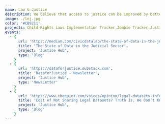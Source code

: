 ```yaml
---
name: Law & Justice
description: We believe that access to justice can be improved by better access to information. We curate datasets, build tools and create resources to promote evidence based reforms in the sector.
image: ./lnj.jpg
color: '#CB9211'
projects: Child Rights Laws Implementation Tracker,Zombie Tracker,Justice Hub
events:
  - {
      url: 'https://medium.com/civicdatalab/the-state-of-data-in-the-judicial-sector-9a178a143e',
      title: 'The State of Data in the Judicial Sector',
      project: 'Justice Hub',
      type: 'Blog'
    }
  - {
      url: 'https://dataforjustice.substack.com',
      title: 'DataforJustice - Newsletter',
      project: 'Justice Hub',
      type: 'NewsLetter'
    }
  - {
      url: 'https://www.thequint.com/voices/opinion/legal-datasets-information-technology-access-to-data',
      title: 'Cost of Not Sharing Legal Datasets? Truth Is, We Don’t Know Yet',
      project: 'Justice Hub',
      type: 'Blog'
    }
---
```


